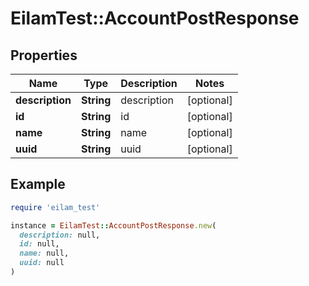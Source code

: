 # EilamTest::AccountPostResponse

## Properties

| Name | Type | Description | Notes |
| ---- | ---- | ----------- | ----- |
| **description** | **String** | description | [optional] |
| **id** | **String** | id | [optional] |
| **name** | **String** | name | [optional] |
| **uuid** | **String** | uuid | [optional] |

## Example

```ruby
require 'eilam_test'

instance = EilamTest::AccountPostResponse.new(
  description: null,
  id: null,
  name: null,
  uuid: null
)
```

